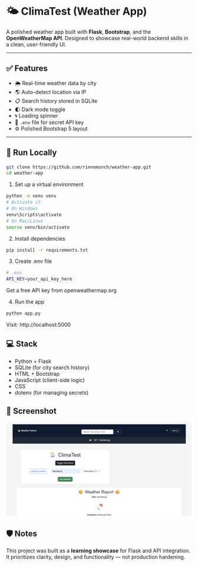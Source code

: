 # 🌤️ ClimaTest (Weather App)

A polished weather app built with **Flask**, **Bootstrap**, and the **OpenWeatherMap API**.
Designed to showcase real-world backend skills in a clean, user-friendly UI.

---

## ✅ Features

- 🌦️ Real-time weather data by city
- 🌎 Auto-detect location via IP
- 📋 Search history stored in SQLite
- 🌓 Dark mode toggle
- 🌀 Loading spinner
- 📂 `.env` file for secret API key
- ⚙️ Polished Bootstrap 5 layout

---

## 🚀 Run Locally

```bash
git clone https://github.com/rinnemunch/weather-app.git
cd weather-app
```

1. Set up a virtual environment

```bash
python -m venv venv
# Activate it:
# On Windows
venv\Scripts\activate
# On Mac/Linux
source venv/bin/activate
```

2. Install dependencies

```bash
pip install -r requirements.txt
```

3. Create .env file

```bash
# .env
API_KEY=your_api_key_here
```

Get a free API key from openweathermap.org

4. Run the app

```bash
python app.py
```

Visit: http://localhost:5000

## 💻 Stack

- Python + Flask
- SQLite (for city search history)
- HTML + Bootstrap
- JavaScript (client-side logic)
- CSS
- dotenv (for managing secrets)

## 📸 Screenshot

![Screenshot](screenshot-new.png)

## 🛡️ Notes

This project was built as a **learning showcase** for Flask and API integration.
It prioritizes clarity, design, and functionality — not production hardening.
